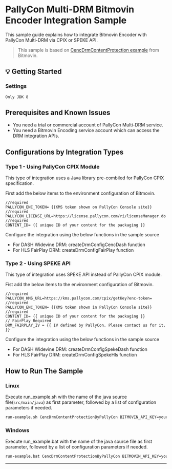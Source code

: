 
# PallyCon Multi-DRM Bitmovin Encoder Integration Sample

This sample guide explains how to integrate Bitmovin Encoder with PallyCon Multi-DRM via CPIX or SPEKE API.

> This sample is based on [CencDrmContentProtection example](https://github.com/bitmovin/bitmovin-api-sdk-examples) from Bitmovin.

## 💡 Getting Started
### Settings
```
Only JDK 8

```


## Prerequisites and Known Issues

- You need a trial or commercial account of PallyCon Multi-DRM service.
- You need a Bitmovin Encoding service account which can access the DRM integration APIs.

## Configurations by Integration Types

### Type 1 - Using PallyCon CPIX Module

This type of integration uses a Java library pre-combiled for PallyCon CPIX specification.

First add the below items to the environment configuration of Bitmovin.

```
//required
PALLYCON_ENC_TOKEN= {{KMS token shown on PallyCon Console site}}
//required
PALLYCON_LICENSE_URL=https://license.pallycon.com/ri/licenseManager.do
//required
CONTENT_ID= {{ unique ID of your content for the packaging }}
```

Configure the integration using the below functions in the sample source

- For DASH Widevine DRM: createDrmConfigCencDash function
- For HLS FairPlay DRM: createDrmConfigFairPlay function

### Type 2 - Using SPEKE API

This type of integration uses SPEKE API instead of PallyCon CPIX module.

Fist add the below items to the environment configuration of Bitmovin.

```
//required
PALLYCON_KMS_URL=https://kms.pallycon.com/cpix/getKey?enc-token=
//required
PALLYCON_ENC_TOKEN= {{KMS token shown in PallyCon Console site}}
//required
CONTENT_ID= {{ unique ID of your content for the packaging }}
// FairPlay Required
DRM_FAIRPLAY_IV = {{ IV defined by PallyCon. Please contact us for it. }}
```

Configure the integration using the below functions in the sample source

- For DASH Widevine DRM: createDrmConfigSpekeDash function
- For HLS FairPlay DRM: createDrmConfigSpekeHls function

## How to Run The Sample

### Linux

Execute run_example.sh with the name of the java source file(`src/main/java`) as first parameter, followed by a list of configuration parameters if needed.

```bash
run-example.sh CencDrmContentProtectionByPallyCon BITMOVIN_API_KEY=your-api-key HTTP_INPUT_HOST=my-storage.biz
```

### Windows

Execute run_example.bat with the name of the java source file as first parameter, followed by a list of configuration parameters if needed.

```bash
run-example.bat CencDrmContentProtectionByPallyCon BITMOVIN_API_KEY=your-api-key HTTP_INPUT_HOST=my-storage.biz
```

***
